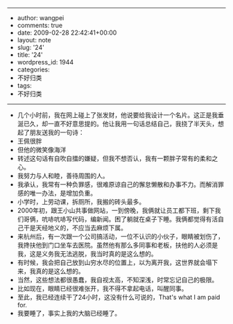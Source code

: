 - --
- author: wangpei
- comments: true
- date: 2009-02-28 22:42:41+00:00
- layout: note
- slug: '24'
- title: '24'
- wordpress_id: 1944
- categories:
- 不好归类
- tags:
- 不好归类
- --
- 几个小时前，我在网上碰上了张发财，他说要给我设计一个名片。这正是我垂涎已久，却一直不好意思提的。他让我用一句话总结自己，我挠了半天头，想起了朋友送我的一句诗：
- 王佩很胖
- 但他的微笑像海洋
- 转述这句话有自吹自擂的嫌疑，但我不想否认，我有一颗胖子常有的柔和之心。
- 我努力与人和睦，善待周围的人。
- 我承认，我常有一种负罪感，很难原谅自己的懈怠懒散和办事不力。而解消罪感的唯一办法，是增加负重。
- 小学时，上劳动课，拆厕所，我搬的砖头最多。
- 2000年初，跟王小山共事做网站，一到傍晚，我俩就让员工都下班，剩下我们哥俩，吭哧吭哧写代码，编新闻。困了躺就在桌子下睡。我俩都觉得有活自己干是天经地义的，不应当去麻烦下属。
- 来杭州后，有一次跟一个公司搞活动，一位不认识的小伙子，眼睛被划伤了，我搀扶他到门口坐车去医院。虽然他有那么多同事和老板，扶他的人必须是我，这是义务我无法逃脱，我当时真的是这么想的。
- 有时候，我会把自己放到山穷水尽的位置上，以为离开我，这世界就会塌下来，我真的是这么想的。
- 当然，这些想法都很愚蠢，我自视太高，不知深浅，时常忘记自己的极限。
- 比如现在，眼睛已经很难张开，我不得不拿起电话，叫醒同事。
- 至此，我已经连续干了24小时，这没有什么可说的，That's what I am paid for.
- 我要睡了，事实上我的大脑已经睡了。
